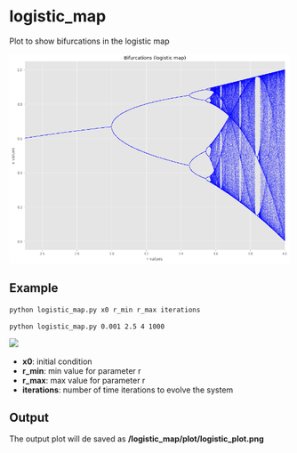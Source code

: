 # logistic_map
Plot to show bifurcations in the logistic map

![Logistic Plot](/images/logistic_plot.png)

## Example
```
python logistic_map.py x0 r_min r_max iterations
```
```
python logistic_map.py 0.001 2.5 4 1000
```
<img src="https://render.githubusercontent.com/render/math?math=f(x) = rx(1-x)">

* **x0**: initial condition
* **r_min**: min value for parameter r
* **r_max**: max value for parameter r
* **iterations**: number of time iterations to evolve the system

## Output
The output plot will de saved as **/logistic_map/plot/logistic_plot.png**
